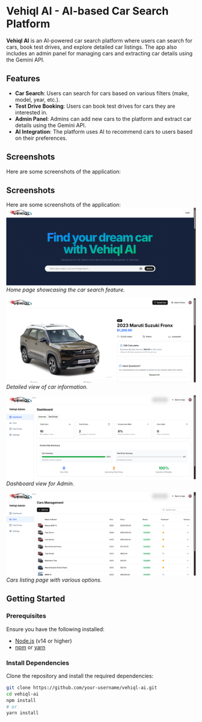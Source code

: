 # Vehiql AI - AI-based Car Search Platform

**Vehiql AI** is an AI-powered car search platform where users can search for cars, book test drives, and explore detailed car listings. The app also includes an admin panel for managing cars and extracting car details using the Gemini API.

## Features

- **Car Search**: Users can search for cars based on various filters (make, model, year, etc.).
- **Test Drive Booking**: Users can book test drives for cars they are interested in.
- **Admin Panel**: Admins can add new cars to the platform and extract car details using the Gemini API.
- **AI Integration**: The platform uses AI to recommend cars to users based on their preferences.

## Screenshots

Here are some screenshots of the application:
## Screenshots

Here are some screenshots of the application:
![Home Page](./public/Screenshot%20(85).png)
*Home page showcasing the car search feature.*

![Car Details](./public/Screenshot%20(86).png)
*Detailed view of car information.*

![Dashboard](./public/Screenshot%20(87).png)
*Dashboard view for Admin.*

![Cars](./public/Screenshot%20(88).png)
*Cars listing page with various options.*



## Getting Started

### Prerequisites

Ensure you have the following installed:

- [Node.js](https://nodejs.org/) (v14 or higher)
- [npm](https://npmjs.com) or [yarn](https://yarnpkg.com)

### Install Dependencies

Clone the repository and install the required dependencies:

```bash
git clone https://github.com/your-username/vehiql-ai.git
cd vehiql-ai
npm install
# or
yarn install
```
